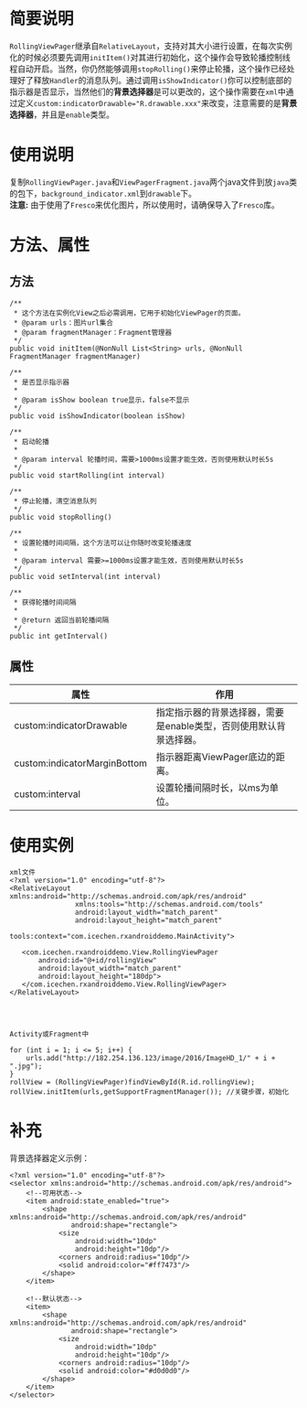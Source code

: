 # 简要说明
`RollingViewPager`继承自`RelativeLayout`，支持对其大小进行设置，在每次实例化的时候必须要先调用`initItem()`对其进行初始化，这个操作会导致轮播控制线程自动开启。当然，你仍然能够调用`stopRolling()`来停止轮播，这个操作已经处理好了释放`Handler`的消息队列。通过调用`isShowIndicator()`你可以控制底部的指示器是否显示，当然他们的**背景选择器**是可以更改的，这个操作需要在`xml`中通过定义`custom:indicatorDrawable="R.drawable.xxx"`来改变，注意需要的是**背景选择器**，并且是`enable`类型。
# 使用说明
复制`RollingViewPager.java`和`ViewPagerFragment.java`两个java文件到放`java`类的包下，`background_indicator.xml`到`drawable`下。  
**注意:** 由于使用了`Fresco`来优化图片，所以使用时，请确保导入了`Fresco`库。
# 方法、属性
## 方法
```
/**
 * 这个方法在实例化View之后必需调用，它用于初始化ViewPager的页面。
 * @param urls：图片url集合
 * @param fragmentManager：Fragment管理器
 */
public void initItem(@NonNull List<String> urls, @NonNull FragmentManager fragmentManager)
```  

```
/**
 * 是否显示指示器
 *
 * @param isShow boolean true显示，false不显示
 */
public void isShowIndicator(boolean isShow)
```  

```
/**
 * 启动轮播
 *
 * @param interval 轮播时间，需要>1000ms设置才能生效，否则使用默认时长5s
 */
public void startRolling(int interval)
```  
```
/**
 * 停止轮播，清空消息队列
 */
public void stopRolling()
```


```
/**
 * 设置轮播时间间隔，这个方法可以让你随时改变轮播速度
 *
 * @param interval 需要>=1000ms设置才能生效，否则使用默认时长5s
 */
public void setInterval(int interval)
```  

```
/**
 * 获得轮播时间间隔
 *
 * @return 返回当前轮播间隔
 */
public int getInterval()
```  
## 属性

属性 | 作用
---|---
custom:indicatorDrawable | 指定指示器的背景选择器，需要是enable类型，否则使用默认背景选择器。
custom:indicatorMarginBottom | 指示器距离ViewPager底边的距离。
custom:interval | 设置轮播间隔时长，以ms为单位。

# 使用实例
```
xml文件
<?xml version="1.0" encoding="utf-8"?>
<RelativeLayout xmlns:android="http://schemas.android.com/apk/res/android"
                xmlns:tools="http://schemas.android.com/tools"
                android:layout_width="match_parent"
                android:layout_height="match_parent"
                tools:context="com.icechen.rxandroiddemo.MainActivity">

   <com.icechen.rxandroiddemo.View.RollingViewPager
       android:id="@+id/rollingView"
       android:layout_width="match_parent"
       android:layout_height="180dp">
   </com.icechen.rxandroiddemo.View.RollingViewPager>
</RelativeLayout>




Activity或Fragment中

for (int i = 1; i <= 5; i++) {
    urls.add("http://182.254.136.123/image/2016/ImageHD_1/" + i + ".jpg");
}
rollView = (RollingViewPager)findViewById(R.id.rollingView);
rollView.initItem(urls,getSupportFragmentManager()); //关键步骤，初始化

```
# 补充
背景选择器定义示例：
```
<?xml version="1.0" encoding="utf-8"?>
<selector xmlns:android="http://schemas.android.com/apk/res/android">
    <!--可用状态-->
    <item android:state_enabled="true">
        <shape xmlns:android="http://schemas.android.com/apk/res/android"
               android:shape="rectangle">
            <size
                android:width="10dp"
                android:height="10dp"/>
            <corners android:radius="10dp"/>
            <solid android:color="#ff7473"/>
        </shape>
    </item>

    <!--默认状态-->
    <item>
        <shape xmlns:android="http://schemas.android.com/apk/res/android"
               android:shape="rectangle">
            <size
                android:width="10dp"
                android:height="10dp"/>
            <corners android:radius="10dp"/>
            <solid android:color="#d0d0d0"/>
        </shape>
    </item>
</selector>
```




